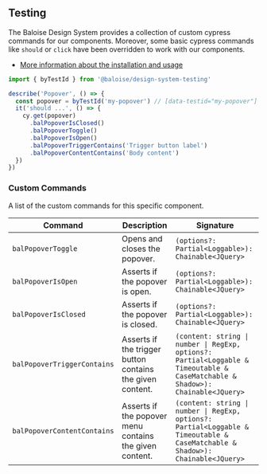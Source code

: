 ## Testing

The Baloise Design System provides a collection of custom cypress commands for our components. Moreover, some basic cypress commands like `should` or `click` have been overridden to work with our components.

- [More information about the installation and usage](?path=/docs/development-testing--page)

<!-- START: human documentation -->

```typescript
import { byTestId } from '@baloise/design-system-testing'

describe('Popover', () => {
  const popover = byTestId('my-popover') // [data-testid="my-popover"]
  it('should ...', () => {
    cy.get(popover)
      .balPopoverIsClosed()
      .balPopoverToggle()
      .balPopoverIsOpen()
      .balPopoverTriggerContains('Trigger button label')
      .balPopoverContentContains('Body content')
  })
})
```

<!-- END: human documentation -->

### Custom Commands

A list of the custom commands for this specific component.

| Command                     | Description                                               | Signature                                                                                                                      |
| --------------------------- | --------------------------------------------------------- | ------------------------------------------------------------------------------------------------------------------------------ |
| `balPopoverToggle`          | Opens and closes the popover.                             | `(options?: Partial<Loggable>): Chainable<JQuery>`                                                                             |
| `balPopoverIsOpen`          | Asserts if the popover is open.                           | `(options?: Partial<Loggable>): Chainable<JQuery>`                                                                             |
| `balPopoverIsClosed`        | Asserts if the popover is closed.                         | `(options?: Partial<Loggable>): Chainable<JQuery>`                                                                             |
| `balPopoverTriggerContains` | Asserts if the trigger button contains the given content. | `(content: string \| number \| RegExp, options?: Partial<Loggable & Timeoutable & CaseMatchable & Shadow>): Chainable<JQuery>` |
| `balPopoverContentContains` | Asserts if the popover menu contains the given content.   | `(content: string \| number \| RegExp, options?: Partial<Loggable & Timeoutable & CaseMatchable & Shadow>): Chainable<JQuery>` |

